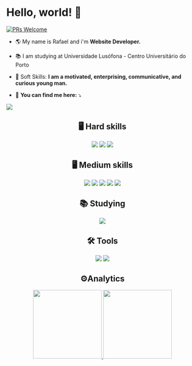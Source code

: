   #  Hello, world! 🤟
  [![PRs Welcome](https://img.shields.io/badge/PRs-welcome-blue.svg?style=flat&logo=github)](https://github.com/rafaacarvalho)

  - 🌎  My name is Rafael and i'm **Website Developer.**

  - 📚 I am studying at Universidade Lusófona - Centro Universitário do Porto

  - 🧬 Soft Skills: **I am a motivated, enterprising, communicative, and curious young man.**
 
  - 📧  **You can find me here:**  ⤵️



<div> 
  <a href="https://www.linkedin.com/in/rafael-carvalho-06048ab8/" target="_blank">
    <img src="https://img.shields.io/badge/-LinkedIn-%230077B5?style=for-the-badge&logo=linkedin&logoColor=white" target="_blank">
  </a> 
 
</div>

<div align="center">
  <h2> 🖥️ Hard skills </h2>
  
  <img src="https://img.shields.io/badge/-html-E34F26?logo=html5&logoColor=white&style=for-the-badge" />
  <img src="https://img.shields.io/badge/-css-1572B6?logo=css3&logoColor=white&style=for-the-badge" />
  <img src="https://img.shields.io/badge/-C-F5792A?logo=C&logoColor=white&style=for-the-badge" />
</div>

<div align="center">
  <h2> 🖥️ Medium skills </h2>
  
  <img src="https://img.shields.io/badge/-photoshop-31A8FF?logo=adobe photoshop&logoColor=white&style=for-the-badge" />
  <img src="https://img.shields.io/badge/-javascript-F7DF1E?logo=javascript&logoColor=white&style=for-the-badge" />
  <img src="https://img.shields.io/badge/-blender-F5792A?logo=blender&logoColor=white&style=for-the-badge" />
  <img src="https://img.shields.io/badge/-MySQL-4479A1?logo=MySQL&logoColor=white&style=for-the-badge" />
  <img src="https://img.shields.io/badge/-unity-FFFFF?logo=unity&logoColor=white&style=for-the-badge" />
</div>

<div align="center">
  <h2> 📚 Studying </h2>
	
  <img src="https://img.shields.io/badge/-python-3776AB?logo=python&logoColor=white&style=for-the-badge" />
</div>

<div align="center">
  <h2> 🛠️ Tools </h2>
	
  <img src="https://img.shields.io/badge/-vscode-007ACC?logo=Visual Studio Code&logoColor=white&style=for-the-badge" />
  <img src="https://img.shields.io/badge/-trello-0052CC?logo=trello&logoColor=white&style=for-the-badge" />
</div>

<div align="center">
  <h2> ⚙️Analytics </h2>

  <a href="https://github.com/rafaacarvalho">
    <img height="180em" src="https://github-readme-stats.vercel.app/api?username=rafaacarvalho&show_icons=true&bg_color=000&text_color=fff&icon_color=03a1fc&title_color=03a1fc&include_all_commits=true&count_private=true"/>
    <img height="180em" src="https://github-readme-stats.vercel.app/api/top-langs/?username=rafaacarvalho&layout=compact&langs_count=7&bg_color=000&text_color=fff&icon_color=03a1fc&title_color=03a1fc"/>
  </a>
</div>
